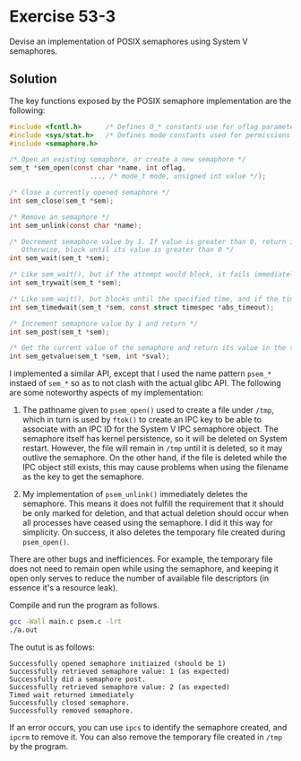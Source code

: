 # Exercise 53-3

Devise an implementation of POSIX semaphores using System V semaphores.

## Solution

The key functions exposed by the POSIX semaphore implementation are the following:

```c
#include <fcntl.h>      /* Defines O_* constants use for oflag parameter */
#include <sys/stat.h>   /* Defines mode constants used for permissions */
#include <semaphore.h>

/* Open an existing semaphore, or create a new semaphore */
sem_t *sem_open(const char *name, int oflag,
					..., /* mode_t mode, unsigned int value */);

/* Close a currently opened semaphore */
int sem_close(sem_t *sem);

/* Remove an semaphore */
int sem_unlink(const char *name);

/* Decrement semaphore value by 1. If value is greater than 0, return immediately.
   Otherwise, block until its value is greater than 0 */
int sem_wait(sem_t *sem);

/* Like sem_wait(), but if the attempt would block, it fails immediately with errno EAGAIN */
int sem_trywait(sem_t *sem);

/* Like sem_wait(), but blocks until the specified time, and if the timeout expires, fails with ETIMEDOUT */
int sem_timedwait(sem_t *sem, const struct timespec *abs_timeout);

/* Increment semaphore value by 1 and return */
int sem_post(sem_t *sem);

/* Get the current value of the semaphore and return its value in the sval buffer */
int sem_getvalue(sem_t *sem, int *sval);
```

I implemented a similar API, except that I used the name pattern `psem_*` instaed of `sem_*`
so as to not clash with the actual glibc API. The following are some noteworthy aspects of
my implementation:

1. The pathname given to `psem_open()` used to create a file under `/tmp`, which in turn is
used by `ftok()` to create an IPC key to be able to associate with an IPC ID for the System
V IPC semaphore object. The semaphore itself has kernel persistence, so it will be deleted
on System restart. However, the file will remain in `/tmp` until it is deleted, so it may
outlive the semaphore. On the other hand, if the file is deleted while the IPC object still
exists, this may cause problems when using the filename as the key to get the semaphore.

2. My implementation of `psem_unlink()` immediately deletes the semaphore. This means it does
not fulfill the requirement that it should be only marked for deletion, and that actual deletion should
occur when all processes have ceased using the semaphore. I did it this way for simplicity.
On success, it also deletes the temporary file created during `psem_open()`.

There are other bugs and inefficiences. For example, the temporary file does not need to remain
open while using the semaphore, and keeping it open only serves to reduce the number of available
file descriptors (in essence it's a resource leak).

Compile and run the program as follows.

```bash
gcc -Wall main.c psem.c -lrt
./a.out
```

The outut is as follows:

```
Successfully opened semaphore initiaized (should be 1)
Successfully retrieved semaphore value: 1 (as expected)
Successfully did a semaphore post.
Successfully retrieved semaphore value: 2 (as expected)
Timed wait returned immediately
Successfully closed semaphore.
Successfully removed semaphore.
```

If an error occurs, you can use `ipcs` to identify the semaphore created, and `ipcrm` to remove it.
You can also remove the temporary file created in `/tmp` by the program.

